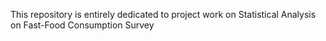 This repository is entirely dedicated to project work on Statistical Analysis on Fast-Food Consumption Survey
